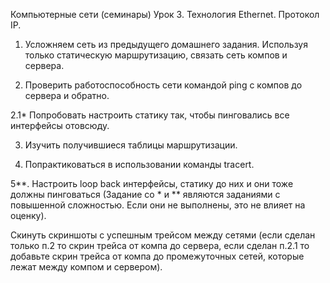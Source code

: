 Компьютерные сети (семинары)
Урок 3. Технология Ethernet. Протокол IP.

1. Усложняем сеть из предыдущего домашнего задания. Используя только статическую маршрутизацию, связать сеть компов и сервера.

2. Проверить работоспособность сети командой ping с компов до сервера и обратно.

2.1\* Попробовать настроить статику так, чтобы пинговались все интерфейсы отовсюду.

3. Изучить получившиеся таблицы маршрутизации.

4. Попрактиковаться в использовании команды tracert.

5**. Настроить loop back интерфейсы, статику до них и они тоже должны пинговаться
(Задание со \* и ** являются заданиями с повышенной сложностью. Если они не выполнены, это не влияет на оценку).

Скинуть скриншоты с успешным трейсом между сетями (если сделан только п.2 то скрин трейса от компа до сервера, если сделан п.2.1 то добавьте скрин трейса от компа до промежуточных сетей, которые лежат между компом и сервером).
